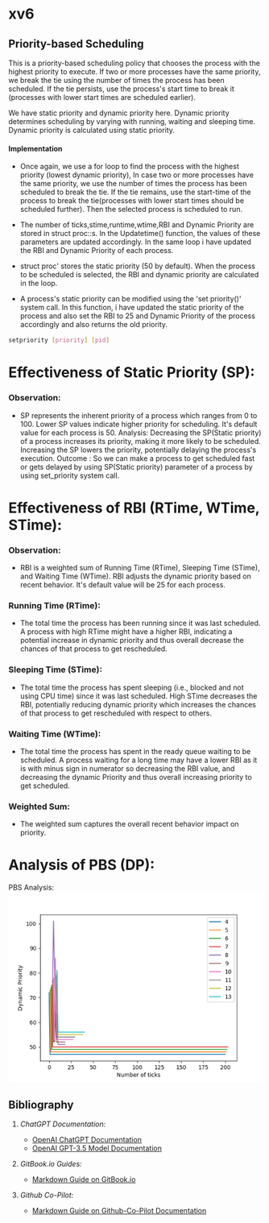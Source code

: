 # xv6

## Priority-based Scheduling

This is a priority-based scheduling policy that chooses the process with the highest priority to execute. If two or more processes have the same priority, we break the tie using the number of times the process has been scheduled. If the tie persists, use the process's start time to break it (processes with lower start times are scheduled earlier).

We have static priority and dynamic priority here. Dynamic priority determines scheduling by varying with running, waiting and sleeping time. Dynamic priority is calculated using static priority.


#### Implementation

-   Once again, we use a for loop to find the process with the highest priority (lowest dynamic priority),  In case two or more processes have the same priority, we use the number of times the process has been scheduled to break the tie. If the tie remains, use the start-time of the process to break the tie(processes with lower start times should be scheduled further). Then the selected process is scheduled to run.

-   The number of ticks,stime,runtime,wtime,RBI and Dynamic Priority are stored in struct proc::s. In the Updatetime() function, the values of these parameters are updated accordingly.
In the same loop i have updated the RBI and Dynamic Priority of each process.

-   struct proc'  stores the static priority (50 by default). When the process to be scheduled is selected, the RBI and dynamic priority are calculated in the loop.

-   A process's static priority can be modified using the 'set priority()' system call. In this function, i have updated the static priority of the process and also set the RBI to 25 and Dynamic Priority of the process accordingly and also returns the old priority.

```bash
setpriority [priority] [pid]
```


# Effectiveness of Static Priority (SP): 
### Observation:
- SP represents the inherent priority of a process which ranges from 0 to 100. Lower SP values indicate higher priority for scheduling. It's default value for each process is 50. Analysis: Decreasing the SP(Static priority) of a process increases its priority, making it more likely to be scheduled. Increasing the SP lowers the priority, potentially delaying the process's execution. Outcome : So we can make a process to get scheduled fast or gets delayed by using SP(Static priority) parameter of a process by using set_priority system call.

# Effectiveness of RBI (RTime, WTime, STime):
### Observation:
- RBI is a weighted sum of Running Time (RTime), Sleeping Time (STime), and Waiting Time (WTime). RBI adjusts the dynamic priority based on recent behavior. It's default value will be 25 for each process.
### Running Time (RTime):
- The total time the process has been running since it was last scheduled. A process with high RTime might have a higher RBI, indicating a potential increase in dynamic priority and thus overall decrease the chances of that process to get rescheduled.
### Sleeping Time (STime): 
- The total time the process has spent sleeping (i.e., blocked and not using CPU time) since it was last scheduled. High STime decreases the RBI, potentially reducing dynamic priority which increases the chances of that process to get rescheduled with respect to others.
### Waiting Time (WTime):
- The total time the process has spent in the ready queue waiting to be scheduled. A process waiting for a long time may have a lower RBI as it is with minus sign in numerator so decreasing the RBI value, and decreasing the dynamic Priority and thus overall increasing priority to get scheduled.
### Weighted Sum:
- The weighted sum captures the overall recent behavior impact on priority.


# Analysis of PBS (DP):

PBS Analysis:
![PBS_Photo](./src/PBS.png)


## Bibliography

1. *ChatGPT Documentation:*
   - [OpenAI ChatGPT Documentation](https://platform.openai.com/docs/guides/chat)
   - [OpenAI GPT-3.5 Model Documentation](https://platform.openai.com/docs/models/gpt)

2. *GitBook.io Guides:*
   - [Markdown Guide on GitBook.io](https://xiayingp.gitbook.io/build_a_os/hardware-device-assembly/start-xv6-and-the-first-process)

3. *Github Co-Pilot:*
    - [Markdown Guide on Github-Co-Pilot Documentation](https://docs.github.com/en/copilot)
    